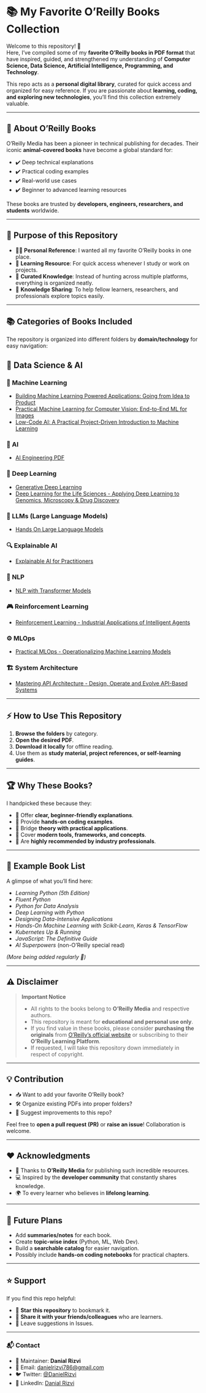 # 📚 My Favorite O’Reilly Books Collection  

Welcome to this repository! 🚀  
Here, I’ve compiled some of my **favorite O’Reilly books in PDF format** that have inspired, guided, and strengthened my understanding of **Computer Science, Data Science, Artificial Intelligence, Programming, and Technology**.  

This repo acts as a **personal digital library**, curated for quick access and organized for easy reference. If you are passionate about **learning, coding, and exploring new technologies**, you’ll find this collection extremely valuable.  

---

## 📖 About O’Reilly Books  

O’Reilly Media has been a pioneer in technical publishing for decades. Their iconic **animal-covered books** have become a global standard for:  

- ✔️ Deep technical explanations  
- ✔️ Practical coding examples  
- ✔️ Real-world use cases  
- ✔️ Beginner to advanced learning resources  

These books are trusted by **developers, engineers, researchers, and students** worldwide.  

---

## 🎯 Purpose of this Repository  

- 🧑‍💻 **Personal Reference**: I wanted all my favorite O’Reilly books in one place.  
- 📘 **Learning Resource**: For quick access whenever I study or work on projects.  
- 📂 **Curated Knowledge**: Instead of hunting across multiple platforms, everything is organized neatly.  
- 📡 **Knowledge Sharing**: To help fellow learners, researchers, and professionals explore topics easily.  

---

## 📚 Categories of Books Included  

The repository is organized into different folders by **domain/technology** for easy navigation:  

## 🔹 Data Science & AI  

### 🤖 Machine Learning
- [Building Machine Learning Powered Applications: Going from Idea to Product](Data-Science-and-AI/Machine-Learning/Building-Machine-Learning-Powered-Applications-Going-from-Idea-to-Product.pdf)
- [Practical Machine Learning for Computer Vision: End-to-End ML for Images](Data-Science-and-AI/Machine-Learning/Practical-Machine-Learning-for-Computer-Vsion-End-to-End-Machine-Learning-for-Images.pdf)
- [Low-Code AI: A Practical Project-Driven Introduction to Machine Learning](Data-Science-and-AI/Machine-Learning/Low-Code-AI-A-Practical-Project-Driven-Introduction-to-Machine-Learning.pdf)

### 🧠 AI
- [AI Engineering PDF](Data-Science-and-AI/AI/AI%20Engineering.pdf)

### 🔬 Deep Learning
- [Generative Deep Learning](Data-Science-and-AI/Deep-Learning/Generative-Deep-Learning.pdf)
- [Deep Learning for the Life Sciences - Applying Deep Learning to Genomics, Microscopy & Drug Discovery](Data-Science-and-AI/Deep-Learning/Deep-Learning-for-the-Life-Sciences-Applying-Deep-Learning-to-Genomics-Microscopy-Drug-Discovery.pdf)

### 📖 LLMs (Large Language Models)
- [Hands On Large Language Models](Data-Science-and-AI/LLMs/Hands-On-Large-Language-Models.pdf)

### 🔍 Explainable AI
- [Explainable AI for Practitioners](Data-Science-and-AI/Explainable-AI/Explainable-AI-for-Practitioners.pdf)

### 💬 NLP
- [NLP with Transformer Models](Data-Science-and-AI/NLP/NLP-with-Transformer-Models.pdf)

### 🎮 Reinforcement Learning
- [Reinforcement Learning - Industrial Applications of Intelligent Agents](Data-Science-and-AI/Reinforcement-Learning/Reinforcement-Learning-Industrial-Applications-of-Intelligent-Agents.pdf)

### ⚙️ MLOps
- [Practical MLOps - Operationalizing Machine Learning Models](Data-Science-and-AI/MLOps/Practical-MLOps-Operationalizing-Machine-Learning-Models.pdf)

### 🏗️ System Architecture
- [Mastering API Architecture - Design, Operate and Evolve API-Based Systems](Data-Science-and-AI/System-Architecture/Mastering-API-Architecture-Design-Operate-and-Evolve-API-Based-Systems.pdf)

---

## ⚡ How to Use This Repository  

1. **Browse the folders** by category.  
2. **Open the desired PDF**.  
3. **Download it locally** for offline reading.  
4. Use them as **study material, project references, or self-learning guides**.  

---

## 🏆 Why These Books?  

I handpicked these because they:  
- 🌟 Offer **clear, beginner-friendly explanations**.  
- 🌟 Provide **hands-on coding examples**.  
- 🌟 Bridge **theory with practical applications**.  
- 🌟 Cover **modern tools, frameworks, and concepts**.  
- 🌟 Are **highly recommended by industry professionals**.  

---

## 📌 Example Book List  

A glimpse of what you’ll find here:  

- *Learning Python (5th Edition)*  
- *Fluent Python*  
- *Python for Data Analysis*  
- *Deep Learning with Python*  
- *Designing Data-Intensive Applications*  
- *Hands-On Machine Learning with Scikit-Learn, Keras & TensorFlow*  
- *Kubernetes Up & Running*  
- *JavaScript: The Definitive Guide*  
- *AI Superpowers* (non-O’Reilly special read)  

_(More being added regularly 🚀)_  

---

## ⚠️ Disclaimer  

> **Important Notice**  
> - All rights to the books belong to **O’Reilly Media** and respective authors.  
> - This repository is meant for **educational and personal use only**.  
> - If you find value in these books, please consider **purchasing the originals** from [O’Reilly’s official website](https://www.oreilly.com/) or subscribing to their **O’Reilly Learning Platform**.  
> - If requested, I will take this repository down immediately in respect of copyright.  

---

## 💡 Contribution  

- 📥 Want to add your favorite O’Reilly book?  
- 🛠️ Organize existing PDFs into proper folders?  
- 📝 Suggest improvements to this repo?  

Feel free to **open a pull request (PR)** or **raise an issue**! Collaboration is welcome.  

---

## ❤️ Acknowledgments  

- 🙏 Thanks to **O’Reilly Media** for publishing such incredible resources.  
- 💻 Inspired by the **developer community** that constantly shares knowledge.  
- 🌍 To every learner who believes in **lifelong learning**.  

---

## 🚀 Future Plans  

- Add **summaries/notes** for each book.  
- Create **topic-wise index** (Python, ML, Web Dev).  
- Build a **searchable catalog** for easier navigation.  
- Possibly include **hands-on coding notebooks** for practical chapters.  

---

## ⭐ Support  

If you find this repo helpful:  

- 🌟 **Star this repository** to bookmark it.  
- 🔄 **Share it with your friends/colleagues** who are learners.  
- 📝 Leave suggestions in Issues.  

---

### 📬 Contact  

- 👤 Maintainer: **Danial Rizvi**  
- 📧 Email: danielrizvi786@gmail.com 
- 🐦 Twitter: [@DanielRizvi](https://x.com/DanielRizvi)  
- 💼 LinkedIn: [Danial Rizvi](https://www.linkedin.com/in/danial-rizvi-531758214/)

 
